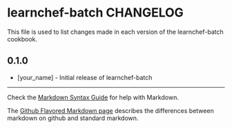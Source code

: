 learnchef-batch CHANGELOG
=========================

This file is used to list changes made in each version of the learnchef-batch cookbook.

0.1.0
-----
- [your_name] - Initial release of learnchef-batch

- - -
Check the [Markdown Syntax Guide](http://daringfireball.net/projects/markdown/syntax) for help with Markdown.

The [Github Flavored Markdown page](http://github.github.com/github-flavored-markdown/) describes the differences between markdown on github and standard markdown.
